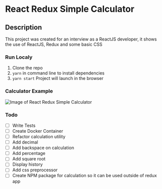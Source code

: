 # React Redux Simple Calculator

## Description
This project was created for an interview as a ReactJS developer, it shows the use of ReactJS, Redux and some basic CSS

### Run Localy

1) Clone the repo
2) `yarn` in command line to install dependencies
3) `yarn start` Project will launch in the browser


### Calculator Example
![Image of React Redux Simple Calculator](https://i.imgur.com/1LPCU6G.jpg)


### Todo
- [ ] Write Tests
- [ ] Create Docker Container
- [ ] Refactor calculation utility
- [ ] Add decimal
- [ ] Add backspace on calculation
- [ ] Add percentage
- [ ] Add square root
- [ ] Display history
- [ ] Add css preprocessor
- [ ] Create NPM package for calculation so it can be used outside of redux app
